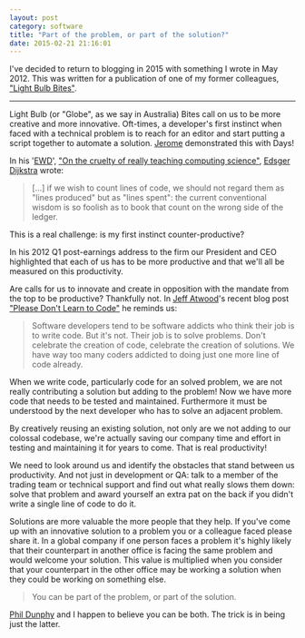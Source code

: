 ```yaml
---
layout: post
category: software
title: "Part of the problem, or part of the solution?"
date: 2015-02-21 21:16:01
---
```


I've decided to return to blogging in 2015 with something I wrote in May 2012.
This was written for a publication of one of my former colleagues, ["Light Bulb
Bites"](http://provensal.com/lbb/).

-----

Light Bulb (or "Globe", as we say in Australia) Bites call on us to be more
creative and more innovative. Oft-times, a developer's first instinct when
faced with a technical problem is to reach for an editor and start putting a
script together to automate a solution.
[Jerome](http://provensal.com/lbb/the-author/) demonstrated this with Days!

In his '[EWD](http://www.cs.utexas.edu/users/EWD/)', 
["On the cruelty of really teaching computing science"](http://www.cs.utexas.edu/users/EWD/ewd10xx/EWD1036.PDF), 
[Edsger Dijkstra](https://en.wikipedia.org/wiki/Edsger_W._Dijkstra) wrote:

> [...] if we wish to count lines of code, we should not regard them as "lines
produced" but as "lines spent": the current conventional wisdom is so foolish as
to book that count on the wrong side of the ledger.

This is a real challenge: is my first instinct counter-productive?

In his 2012 Q1 post-earnings address to the firm our President and CEO
highlighted that each of us has to be more productive and that we'll all be
measured on this productivity.

Are calls for us to innovate and create in opposition with the mandate from the
top to be productive? Thankfully not. In [Jeff
Atwood](http://en.wikipedia.org/wiki/Jeff_Atwood)'s recent blog post ["Please
Don't Learn to Code"](http://blog.codinghorror.com/please-dont-learn-to-code/)
he reminds us:

> Software developers tend to be software addicts who think their job is to write
code. But it's not. Their job is to solve problems. Don't celebrate the creation
of code, celebrate the creation of solutions. We have way too many coders
addicted to doing just one more line of code already.
 
When we write code, particularly code for an solved problem, we are not really
contributing a solution but adding to the problem! Now we have more code that
needs to be tested and maintained. Furthermore it must be understood by the next
developer who has to solve an adjacent problem. 

By creatively reusing an existing solution, not only are we not adding to our
colossal codebase, we're actually saving our company time and effort in testing
and maintaining it for years to come. That is real productivity!

We need to look around us and identify the obstacles that stand between us
productivity. And not just in development or QA: talk to a member of the trading
team or technical support and find out what really slows them down: solve that
problem and award yourself an extra pat on the back if you didn't write a single
line of code to do it.

Solutions are more valuable the more people that they help. If you've come up
with an innovative solution to a problem you or a colleague faced please share
it. In a global company if one person faces a problem it's highly likely that
their counterpart in another office is facing the same problem and would welcome
your solution. This value is multiplied when you consider that your counterpart
in the other office may be working a solution when they could be working on
something else.

> You can be part of the problem, or part of the solution.

[Phil
Dunphy](http://en.wikipedia.org/wiki/List_of_Modern_Family_characters#Phil_Dunphy)
and I happen to believe you can be both. The trick is in being just
the latter.

